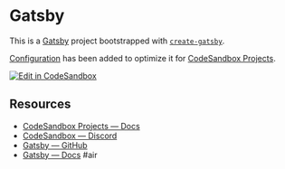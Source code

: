 # Gatsby

This is a [Gatsby](https://www.gatsbyjs.com/) project bootstrapped with [`create-gatsby`](https://www.npmjs.com/package/create-gatsby).

[Configuration](https://codesandbox.io/docs/projects/learn/setting-up/tasks) has been added to optimize it for [CodeSandbox Projects](https://codesandbox.io/p/dashboard).

[![Edit in CodeSandbox](https://assets.codesandbox.io/github/button-edit-lime.svg)](https://codesandbox.io/p/github/codesandbox/codesandbox-template-gatsby)

## Resources

- [CodeSandbox Projects — Docs](https://codesandbox.io/docs/projects)
- [CodeSandbox — Discord](https://discord.gg/Ggarp3pX5H)
- [Gatsby — GitHub](https://github.com/gatsbyjs/gatsby)
- [Gatsby — Docs](https://www.gatsbyjs.com/docs/)
#air